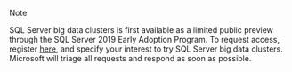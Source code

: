 > [!NOTE]
> SQL Server big data clusters is first available as a limited public preview through the SQL Server 2019
Early Adoption Program. To request access, register [here](https://aka.ms/eapsignup), and specify your interest to try SQL Server big data clusters. Microsoft will triage all requests and respond as soon as possible.